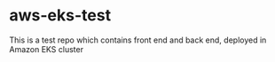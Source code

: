 # aws-eks-test
This is a test repo which contains front end and back end, deployed in Amazon EKS cluster
